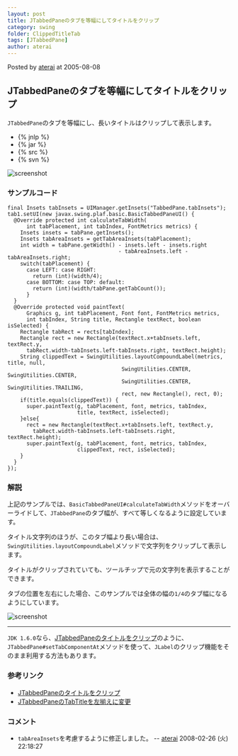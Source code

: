 ```yaml
---
layout: post
title: JTabbedPaneのタブを等幅にしてタイトルをクリップ
category: swing
folder: ClippedTitleTab
tags: [JTabbedPane]
author: aterai
---
```


Posted by [aterai](http://terai.xrea.jp/aterai.html) at 2005-08-08

## JTabbedPaneのタブを等幅にしてタイトルをクリップ
`JTabbedPane`のタブを等幅にし、長いタイトルはクリップして表示します。

- {% jnlp %}
- {% jar %}
- {% src %}
- {% svn %}

<!-- dummy comment line for breaking list -->

![screenshot](https://lh4.googleusercontent.com/_9Z4BYR88imo/TQTJXdZi5MI/AAAAAAAAAUQ/5nvfRoEEDEM/s800/ClippedTitleTab.png)

### サンプルコード
<pre class="prettyprint"><code>final Insets tabInsets = UIManager.getInsets("TabbedPane.tabInsets");
tab1.setUI(new javax.swing.plaf.basic.BasicTabbedPaneUI() {
  @Override protected int calculateTabWidth(
      int tabPlacement, int tabIndex, FontMetrics metrics) {
    Insets insets = tabPane.getInsets();
    Insets tabAreaInsets = getTabAreaInsets(tabPlacement);
    int width = tabPane.getWidth() - insets.left - insets.right
                                   - tabAreaInsets.left - tabAreaInsets.right;
    switch(tabPlacement) {
      case LEFT: case RIGHT:
        return (int)(width/4);
      case BOTTOM: case TOP: default:
        return (int)(width/tabPane.getTabCount());
      }
  }
  @Override protected void paintText(
      Graphics g, int tabPlacement, Font font, FontMetrics metrics,
      int tabIndex, String title, Rectangle textRect, boolean isSelected) {
    Rectangle tabRect = rects[tabIndex];
    Rectangle rect = new Rectangle(textRect.x+tabInsets.left, textRect.y,
      tabRect.width-tabInsets.left-tabInsets.right, textRect.height);
    String clippedText = SwingUtilities.layoutCompoundLabel(metrics, title, null,
                                    SwingUtilities.CENTER, SwingUtilities.CENTER,
                                    SwingUtilities.CENTER, SwingUtilities.TRAILING,
                                    rect, new Rectangle(), rect, 0);
    if(title.equals(clippedText)) {
      super.paintText(g, tabPlacement, font, metrics, tabIndex,
                      title, textRect, isSelected);
    }else{
      rect = new Rectangle(textRect.x+tabInsets.left, textRect.y,
        tabRect.width-tabInsets.left-tabInsets.right, textRect.height);
      super.paintText(g, tabPlacement, font, metrics, tabIndex,
                      clippedText, rect, isSelected);
    }
  }
});
</code></pre>

### 解説
上記のサンプルでは、`BasicTabbedPaneUI#calculateTabWidth`メソッドをオーバーライドして、`JTabbedPane`のタブ幅が、すべて等しくなるように設定しています。

タイトル文字列のほうが、このタブ幅より長い場合は、`SwingUtilities.layoutCompoundLabel`メソッドで文字列をクリップして表示します。

タイトルがクリップされていても、ツールチップで元の文字列を表示することができます。

タブの位置を左右にした場合、このサンプルでは全体の幅の`1/4`のタブ幅になるようにしています。

![screenshot](https://lh3.googleusercontent.com/_9Z4BYR88imo/TQTJZ71XT7I/AAAAAAAAAUU/bO4iaEaR_xU/s800/ClippedTitleTab1.png)

- - - -
`JDK 1.6.0`なら、[JTabbedPaneのタイトルをクリップ](http://terai.xrea.jp/Swing/ClippedTabLabel.html)のように、`JTabbedPane#setTabComponentAt`メソッドを使って、`JLabel`のクリップ機能をそのまま利用する方法もあります。

### 参考リンク
- [JTabbedPaneのタイトルをクリップ](http://terai.xrea.jp/Swing/ClippedTabLabel.html)
- [JTabbedPaneのTabTitleを左揃えに変更](http://terai.xrea.jp/Swing/TabTitleAlignment.html)

<!-- dummy comment line for breaking list -->

### コメント
- `tabAreaInsets`を考慮するように修正しました。 -- [aterai](http://terai.xrea.jp/aterai.html) 2008-02-26 (火) 22:18:27

<!-- dummy comment line for breaking list -->

